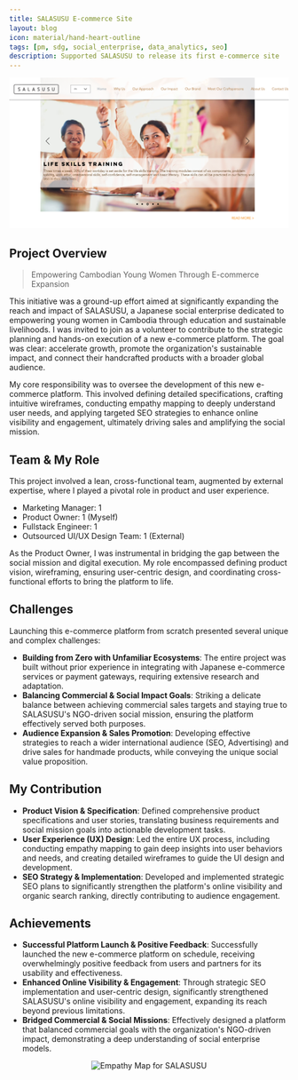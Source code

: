 ```yaml
---
title: SALASUSU E-commerce Site
layout: blog
icon: material/hand-heart-outline
tags: [pm, sdg, social_enterprise, data_analytics, seo]
description: Supported SALASUSU to release its first e-commerce site
---
```

![Image](../assets/images/salasusu_website.png)

## Project Overview

> Empowering Cambodian Young Women Through E-commerce Expansion

This initiative was a ground-up effort aimed at significantly expanding the reach and impact of SALASUSU, a Japanese social enterprise dedicated to empowering young women in Cambodia through education and sustainable livelihoods. I was invited to join as a volunteer to contribute to the strategic planning and hands-on execution of a new e-commerce platform. The goal was clear: accelerate growth, promote the organization's sustainable impact, and connect their handcrafted products with a broader global audience.

My core responsibility was to oversee the development of this new e-commerce platform. This involved defining detailed specifications, crafting intuitive wireframes, conducting empathy mapping to deeply understand user needs, and applying targeted SEO strategies to enhance online visibility and engagement, ultimately driving sales and amplifying the social mission.

## Team & My Role
This project involved a lean, cross-functional team, augmented by external expertise, where I played a pivotal role in product and user experience.

- Marketing Manager: 1
- Product Owner: 1 (Myself)
- Fullstack Engineer: 1
- Outsourced UI/UX Design Team: 1 (External)

As the Product Owner, I was instrumental in bridging the gap between the social mission and digital execution. My role encompassed defining product vision,  wireframing, ensuring user-centric design, and coordinating cross-functional efforts to bring the platform to life.

## Challenges

Launching this e-commerce platform from scratch presented several unique and complex challenges:

- **Building from Zero with Unfamiliar Ecosystems**: The entire project was built without prior experience in integrating with Japanese e-commerce services or payment gateways, requiring extensive research and adaptation.
- **Balancing Commercial & Social Impact Goals**: Striking a delicate balance between achieving commercial sales targets and staying true to SALASUSU's NGO-driven social mission, ensuring the platform effectively served both purposes.
- **Audience Expansion & Sales Promotion**: Developing effective strategies to reach a wider international audience (SEO, Advertising) and drive sales for handmade products, while conveying the unique social value proposition.

## My Contribution

- **Product Vision & Specification**: Defined comprehensive product specifications and user stories, translating business requirements and social mission goals into actionable development tasks.
- **User Experience (UX) Design**: Led the entire UX process, including conducting empathy mapping to gain deep insights into user behaviors and needs, and creating detailed wireframes to guide the UI design and development.
- **SEO Strategy & Implementation**: Developed and implemented strategic SEO plans to significantly strengthen the platform's online visibility and organic search ranking, directly contributing to audience engagement. 

## Achievements

- **Successful Platform Launch & Positive Feedback**: Successfully launched the new e-commerce platform on schedule, receiving overwhelmingly positive feedback from users and partners for its usability and effectiveness.
- **Enhanced Online Visibility & Engagement**: Through strategic SEO implementation and user-centric design, significantly strengthened SALASUSU's online visibility and engagement, expanding its reach beyond previous limitations.
- **Bridged Commercial & Social Missions**: Effectively designed a platform that balanced commercial goals with the organization's NGO-driven impact, demonstrating a deep understanding of social enterprise models.


<div style="text-align: center;">
  <img src="/cv/assets/images/susu_empathy.png" alt="Empathy Map for SALASUSU" width="450">
</div>
<br>
